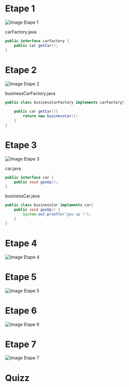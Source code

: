 # Etape 1

![Image Etape 1](https://img4.hostingpics.net/pics/954371237183495200081683688521437108332n.png)


carFactory.java
```java
public interface carFactory {
	public car getCar();
}
```


# Etape 2

![Image Etape 2](https://img4.hostingpics.net/pics/2552094601.png)

businessCarFactory.java
```java
public class businessCarFactory implements carFactory{
	
	public car getCar(){
		return new businessCar();
	}
}
```


# Etape 3

![Image Etape 3](https://img4.hostingpics.net/pics/5094513802.png)

car.java
```java
public interface car {
	public void gasUp();
}
```

businessCar.java
```java
public class businessCar implements car{
	public void gasUp() {
        System.out.println("gas up !");
    }
}
```

# Etape 4

![Image Etape 4](https://img4.hostingpics.net/pics/954371237183495200081683688521437108332n.png)

# Etape 5

![Image Etape 5](https://img4.hostingpics.net/pics/954371237183495200081683688521437108332n.png)

# Etape 6

![Image Etape 6](https://img4.hostingpics.net/pics/954371237183495200081683688521437108332n.png)

# Etape 7

![Image Etape 7](https://img4.hostingpics.net/pics/954371237183495200081683688521437108332n.png)

# Quizz


